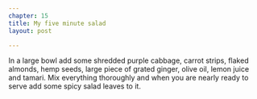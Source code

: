 ```yaml
---
chapter: 15
title: My five minute salad
layout: post

---
```

In a large bowl add some shredded purple cabbage, carrot strips, flaked almonds, hemp seeds, large piece of grated ginger, olive oil, lemon juice and tamari. Mix everything thoroughly and when you are nearly ready to serve add some spicy salad leaves to it.